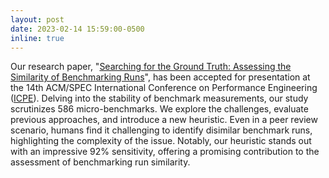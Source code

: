 ```yaml
---
layout: post
date: 2023-02-14 15:59:00-0500
inline: true
---
```


Our research paper, "[Searching for the Ground Truth: Assessing the Similarity of Benchmarking Runs](https://dl.acm.org/doi/abs/10.1145/3578245.3584693)", has been accepted for presentation at the 14th ACM/SPEC International Conference on Performance Engineering ([ICPE](https://icpe2023.spec.org/)). Delving into the stability of benchmark measurements, our study scrutinizes 586 micro-benchmarks. We explore the challenges, evaluate previous approaches, and introduce a new heuristic. Even in a peer review scenario, humans find it challenging to identify disimilar benchmark runs, highlighting the complexity of the issue. Notably, our heuristic stands out with an impressive 92% sensitivity, offering a promising contribution to the assessment of benchmarking run similarity.